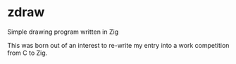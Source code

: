# zdraw
Simple drawing program written in Zig

This was born out of an interest to re-write my entry into a work competition from C to Zig.
